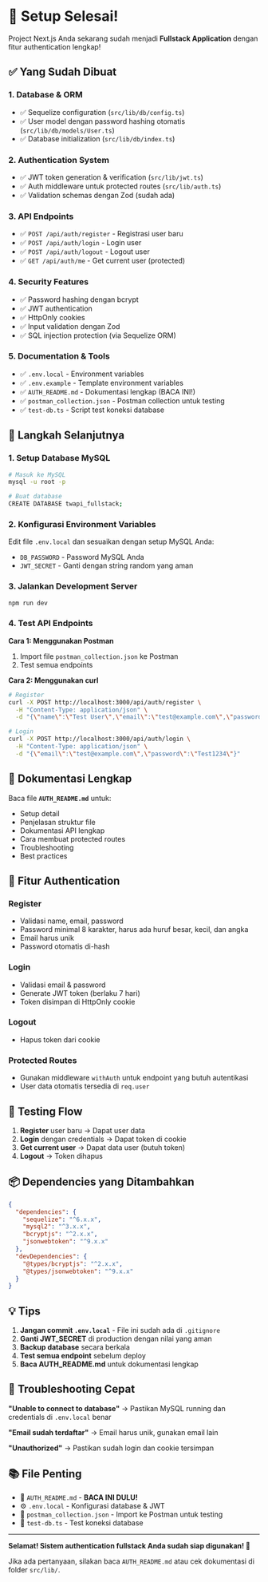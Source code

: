 # 🎉 Setup Selesai!

Project Next.js Anda sekarang sudah menjadi **Fullstack Application** dengan fitur authentication lengkap!

## ✅ Yang Sudah Dibuat

### 1. **Database & ORM**
- ✅ Sequelize configuration (`src/lib/db/config.ts`)
- ✅ User model dengan password hashing otomatis (`src/lib/db/models/User.ts`)
- ✅ Database initialization (`src/lib/db/index.ts`)

### 2. **Authentication System**
- ✅ JWT token generation & verification (`src/lib/jwt.ts`)
- ✅ Auth middleware untuk protected routes (`src/lib/auth.ts`)
- ✅ Validation schemas dengan Zod (sudah ada)

### 3. **API Endpoints**
- ✅ `POST /api/auth/register` - Registrasi user baru
- ✅ `POST /api/auth/login` - Login user
- ✅ `POST /api/auth/logout` - Logout user
- ✅ `GET /api/auth/me` - Get current user (protected)

### 4. **Security Features**
- ✅ Password hashing dengan bcrypt
- ✅ JWT authentication
- ✅ HttpOnly cookies
- ✅ Input validation dengan Zod
- ✅ SQL injection protection (via Sequelize ORM)

### 5. **Documentation & Tools**
- ✅ `.env.local` - Environment variables
- ✅ `.env.example` - Template environment variables
- ✅ `AUTH_README.md` - Dokumentasi lengkap (BACA INI!)
- ✅ `postman_collection.json` - Postman collection untuk testing
- ✅ `test-db.ts` - Script test koneksi database

## 🚀 Langkah Selanjutnya

### 1. Setup Database MySQL

```bash
# Masuk ke MySQL
mysql -u root -p

# Buat database
CREATE DATABASE twapi_fullstack;
```

### 2. Konfigurasi Environment Variables

Edit file `.env.local` dan sesuaikan dengan setup MySQL Anda:
- `DB_PASSWORD` - Password MySQL Anda
- `JWT_SECRET` - Ganti dengan string random yang aman

### 3. Jalankan Development Server

```bash
npm run dev
```

### 4. Test API Endpoints

**Cara 1: Menggunakan Postman**
1. Import file `postman_collection.json` ke Postman
2. Test semua endpoints

**Cara 2: Menggunakan curl**
```bash
# Register
curl -X POST http://localhost:3000/api/auth/register \
  -H "Content-Type: application/json" \
  -d "{\"name\":\"Test User\",\"email\":\"test@example.com\",\"password\":\"Test1234\"}"

# Login
curl -X POST http://localhost:3000/api/auth/login \
  -H "Content-Type: application/json" \
  -d "{\"email\":\"test@example.com\",\"password\":\"Test1234\"}"
```

## 📖 Dokumentasi Lengkap

Baca file **`AUTH_README.md`** untuk:
- Setup detail
- Penjelasan struktur file
- Dokumentasi API lengkap
- Cara membuat protected routes
- Troubleshooting
- Best practices

## 🔑 Fitur Authentication

### Register
- Validasi name, email, password
- Password minimal 8 karakter, harus ada huruf besar, kecil, dan angka
- Email harus unik
- Password otomatis di-hash

### Login
- Validasi email & password
- Generate JWT token (berlaku 7 hari)
- Token disimpan di HttpOnly cookie

### Logout
- Hapus token dari cookie

### Protected Routes
- Gunakan middleware `withAuth` untuk endpoint yang butuh autentikasi
- User data otomatis tersedia di `req.user`

## 🎯 Testing Flow

1. **Register** user baru → Dapat user data
2. **Login** dengan credentials → Dapat token di cookie
3. **Get current user** → Dapat data user (butuh token)
4. **Logout** → Token dihapus

## 📦 Dependencies yang Ditambahkan

```json
{
  "dependencies": {
    "sequelize": "^6.x.x",
    "mysql2": "^3.x.x",
    "bcryptjs": "^2.x.x",
    "jsonwebtoken": "^9.x.x"
  },
  "devDependencies": {
    "@types/bcryptjs": "^2.x.x",
    "@types/jsonwebtoken": "^9.x.x"
  }
}
```

## 💡 Tips

1. **Jangan commit `.env.local`** - File ini sudah ada di `.gitignore`
2. **Ganti JWT_SECRET** di production dengan nilai yang aman
3. **Backup database** secara berkala
4. **Test semua endpoint** sebelum deploy
5. **Baca AUTH_README.md** untuk dokumentasi lengkap

## 🐛 Troubleshooting Cepat

**"Unable to connect to database"**
→ Pastikan MySQL running dan credentials di `.env.local` benar

**"Email sudah terdaftar"**
→ Email harus unik, gunakan email lain

**"Unauthorized"**
→ Pastikan sudah login dan cookie tersimpan

## 📚 File Penting

- 📄 `AUTH_README.md` - **BACA INI DULU!**
- ⚙️ `.env.local` - Konfigurasi database & JWT
- 📮 `postman_collection.json` - Import ke Postman untuk testing
- 🧪 `test-db.ts` - Test koneksi database

---

**Selamat! Sistem authentication fullstack Anda sudah siap digunakan! 🎊**

Jika ada pertanyaan, silakan baca `AUTH_README.md` atau cek dokumentasi di folder `src/lib/`.
